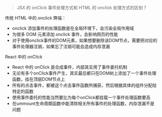 > JSX 的 onClick 事件处理方式和 HTML 的 onclick 处理方式的区别？

传统 HTML 中的 onclick 弊端：
- onclick 添加事件的处理函数是在全局环境下，会污染全局作用域
- 为很多 DOM 元素添加 onclick 事件，会影响网页的性能
- 对于使用onclick事件的DOM元素，如果想要删除该DOM节点，需要把对应的事件处理器注销，如果忘了注销可能会造成内存泄漏

React 中的 onClick
- React 中的 onClick 是合成事件，内部其实用了事件委托机制
- 无论有多个onClick事件产生，其实最后都只在DOM树上添加了一个事件处理函数，挂在顶层DOM节点上
- 所有的点击事件，都被这个点击事件函数所捕获，然后根据具体的组件分配给特定的函数
- 使用事件委托的性能当然要比为每个onClick都挂载一个事件处理函数要高
- 在ummount生命周期函数中能清除相关所有事件的处理函数，内存泄漏不是问题